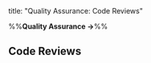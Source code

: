 <frontmatter>
title: "Quality Assurance: Code Reviews"
</frontmatter>

<link rel="stylesheet" href="{{baseUrl}}/css/textbook.css">

<div class="website-content">

%%**Quality Assurance →**%%

## Code Reviews

<div id="main">

<include src="what/embed.md" boilerplate  />

</div>

</div>
